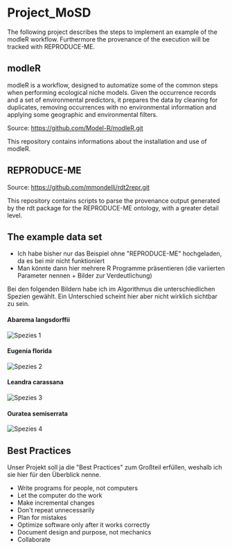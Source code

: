 # Project_MoSD
The following project describes the steps to implement an example of the modleR workflow. Furthermore the provenance of the execution will be tracked with REPRODUCE-ME.

## modleR
modleR is a workflow, designed to automatize some of the common steps when performing ecological niche models. Given the occurrence records and a set of environmental predictors, it prepares the data by cleaning for duplicates, removing occurrences with no environmental information and applying some geographic and environmental filters.

Source: https://github.com/Model-R/modleR.git

This repository contains informations about the installation and use of modleR.

## REPRODUCE-ME
Source: https://github.com/mmondelli/rdt2repr.git

This repository contains scripts to parse the provenance output generated by the rdt package for the REPRODUCE-ME ontology, with a greater detail level.

## The example data set
- Ich habe bisher nur das Beispiel ohne "REPRODUCE-ME" hochgeladen, da es bei mir nicht funktioniert
- Man könnte dann hier mehrere R Programme präsentieren (die variierten Parameter nennen + Bilder zur Verdeutlichung)








Bei den folgenden Bildern habe ich im Algorithmus die unterschiedlichen Spezien gewählt.
Ein Unterschied scheint hier aber nicht wirklich sichtbar zu sein.
#### Abarema langsdorffii
![Spezies 1](https://user-images.githubusercontent.com/73929864/120915938-ebed4b80-c6a6-11eb-88e6-91884cb7fef6.png)

#### Eugenia florida
![Spezies 2](https://user-images.githubusercontent.com/73929864/120915985-1ccd8080-c6a7-11eb-959c-24d0f8bcf4c3.png)

#### Leandra carassana
![Spezies 3](https://user-images.githubusercontent.com/73929864/120916009-3cfd3f80-c6a7-11eb-9a04-c04373ca1c94.png)

#### Ouratea semiserrata
![Spezies 4](https://user-images.githubusercontent.com/73929864/120916025-50100f80-c6a7-11eb-81dd-67c1e3714069.png)



## Best Practices
Unser Projekt soll ja die "Best Practices" zum Großteil erfüllen, weshalb ich sie hier für den Überblick nenne.

- Write programs for people, not computers
- Let the computer do the work
- Make incremental changes
- Don't repeat unnecessarily
- Plan for mistakes
- Optimize software only after it works correctly
- Document design and purpose, not mechanics
- Collaborate
